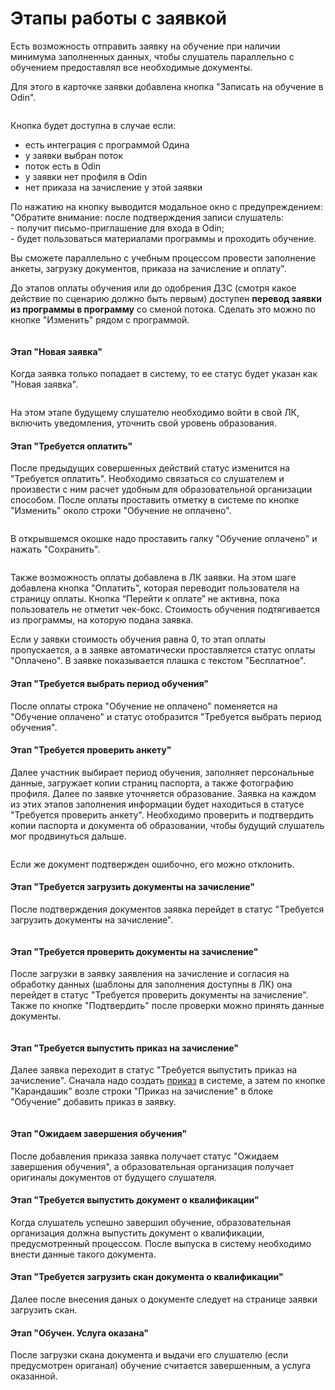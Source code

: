 # Этапы работы с заявкой

Есть возможность отправить заявку на обучение при наличии минимума заполненных данных, чтобы слушатель параллельно с обучением предоставлял все необходимые документы.

Для этого в карточке заявки добавлена кнопка "Записать на обучение в Odin".

<div data-full-width="false"><figure><img src="../../.gitbook/assets/image (184).png" alt=""><figcaption></figcaption></figure></div>

Кнопка будет доступна в случае если:

* есть интеграция с программой Одина
* у заявки выбран поток
* поток есть в Odin
* у заявки нет профиля в Odin
* нет приказа на зачисление у этой заявки

По нажатию на кнопку выводится модальное окно с предупреждением:\
"Обратите внимание: после подтверждения записи слушатель:\
\- получит письмо-приглашение для входа в Odin;\
\- будет пользоваться материалами программы и проходить обучение.

Вы сможете параллельно с учебным процессом провести заполнение анкеты, загрузку документов, приказа на зачисление и оплату".

До этапов оплаты обучения или до одобрения ДЗС (смотря какое действие по сценарию должно быть первым) доступен **перевод заявки из программы в программу** со сменой потока. Сделать это можно по кнопке "Изменить" рядом с программой.&#x20;

<figure><img src="../../.gitbook/assets/image (195).png" alt=""><figcaption></figcaption></figure>

#### Этап "Новая заявка"

Когда заявка только попадает в систему, то ее статус будет указан как "Новая заявка".

<figure><img src="../../.gitbook/assets/image (95).png" alt=""><figcaption></figcaption></figure>

На этом этапе будущему слушателю необходимо войти в свой ЛК, включить уведомления, уточнить свой уровень образования.&#x20;

#### Этап "Требуется оплатить"

После предыдущих совершенных действий статус изменится на "Требуется оплатить". Необходимо связаться со слушателем и произвести с ним расчет удобным для образовательной организации способом. После оплаты проставить отметку в системе по кнопке "Изменить" около строки "Обучение не оплачено".

<figure><img src="../../.gitbook/assets/image (97).png" alt=""><figcaption></figcaption></figure>

В открывшемся окошке надо проставить галку "Обучение оплачено" и нажать "Сохранить".&#x20;

<figure><img src="../../.gitbook/assets/image (98).png" alt=""><figcaption></figcaption></figure>

Также возможность оплаты добавлена в ЛК заявки. На этом шаге добавлена кнопка "Оплатить", которая переводит пользователя на страницу оплаты. Кнопка “Перейти к оплате” не активна, пока пользователь не отметит чек-бокс. Стоимость обучения подтягивается из программы, на которую подана заявка.

Если у заявки стоимость обучения равна 0, то этап оплаты пропускается, а в заявке автоматически проставляется статус оплаты "Оплачено". В заявке показывается плашка с текстом "Бесплатное".

#### Этап "Требуется выбрать период обучения"

После оплаты строка "Обучение не оплачено" поменяется на "Обучение оплачено" и статус отобразится "Требуется выбрать период обучения".

#### Этап "Требуется проверить анкету"

Далее участник выбирает период обучения, заполняет персональные данные, загружает копии страниц паспорта, а также фотографию профиля. Далее по заявке уточняется образование. Заявка на каждом из этих этапов заполнения информации будет находиться в статусе "Требуется проверить анкету". Необходимо проверить и подтвердить копии паспорта и документа об образовании, чтобы будущий слушатель мог продвинуться дальше.

<figure><img src="../../.gitbook/assets/image (99).png" alt=""><figcaption></figcaption></figure>

Если же документ подтвержден ошибочно, его можно отклонить.&#x20;

#### Этап "Требуется загрузить документы на зачисление"

После подтверждения документов заявка перейдет в статус "Требуется загрузить документы на зачисление".&#x20;

<figure><img src="../../.gitbook/assets/image (100).png" alt=""><figcaption></figcaption></figure>

#### Этап "Требуется проверить документы на зачисление"

После загрузки в заявку заявления на зачисление и согласия на обработку данных (шаблоны для заполнения доступны в ЛК) она перейдет в статус "Требуется проверить документы на зачисление". Также по кнопке "Подтвердить" после проверки можно принять данные документы.

<figure><img src="../../.gitbook/assets/image (101).png" alt=""><figcaption></figcaption></figure>

#### Этап "Требуется выпустить приказ на зачисление"

Далее заявка переходит в статус "Требуется выпустить приказ на зачисление". Сначала надо создать [приказ](../../obuchenie/prikazy/) в системе, а затем по кнопке "Карандашик" возле строки "Приказ на зачисление" в блоке "Обучение" добавить приказ в заявку.

&#x20;

<figure><img src="../../.gitbook/assets/image (102).png" alt=""><figcaption></figcaption></figure>

#### Этап "Ожидаем завершения обучения"

После добавления приказа заявка получает статус "Ожидаем завершения обучения", а образовательная организация получает оригиналы документов от будущего слушателя.&#x20;

#### Этап "Требуется выпустить документ о квалификации"

Когда слушатель успешно завершил обучение, образовательная организация должна выпустить документ о квалификации, предусмотренный процессом. После выпуска в систему необходимо внести данные такого документа.

#### Этап "Требуется загрузить скан документа о квалификации"

Далее после внесения даных о документе следует на странице заявки загрузить скан.&#x20;

#### Этап "Обучен. Услуга оказана"

После загрузки скана документа и выдачи его слушателю (если предусмотрен ориганал) обучение считается завершенным, а услуга оказанной.
